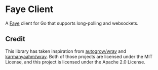 # Faye Client

A [Faye](https://faye.jcoglan.com/) client for Go that supports long-polling
and websockets.

## Credit

This library has taken inspiration from
[autogrow/wray](https://github.com/autogrow/wray) and
[karmanyaahm/wray](https://github.com/karmanyaahm/wray). Both of those projects
are licensed under the MIT License, and this project is licensed under the
Apache 2.0 License.
